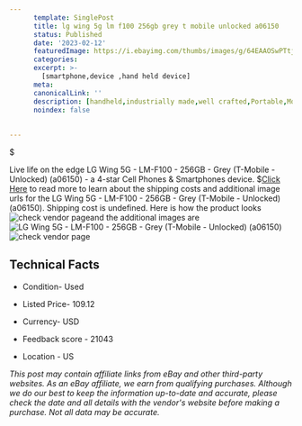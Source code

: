```yaml
---
      template: SinglePost
      title: lg wing 5g lm f100 256gb grey t mobile unlocked a06150 
      status: Published
      date: '2023-02-12'
      featuredImage: https://i.ebayimg.com/thumbs/images/g/64EAAOSwPTtj0jpS/s-l225.jpg
      categories: 
      excerpt: >-
        [smartphone,device ,hand held device]
      meta:
      canonicalLink: ''
      description: [handheld,industrially made,well crafted,Portable,Mobile,Compact,Convenient,Lightweight,Maneuverable,Man-portable,Miniature,Carriable,Hand-held,Light,Holdable,Transportable,Mobile device,Pocket-sized,On-the-go,Wireless,Cordless,Compact size,Convenient size, smartphone,device ,hand held device]
      noindex: false
      
        
---
```

$

Live life on the edge LG Wing 5G - LM-F100 - 256GB - Grey (T-Mobile - Unlocked) (a06150) - a 4-star Cell Phones & Smartphones device.
$[Click Here](https://www.ebay.com/itm/255897771954?hash=item3b94b21fb2%3Ag%3A64EAAOSwPTtj0jpS&mkevt=1&mkcid=1&mkrid=711-53200-19255-0&campid=%253CePNCampaignId%253E&customid=%253CreferenceId%253E&toolid=10049) to read more to learn about the shipping costs and additional image urls for the LG Wing 5G - LM-F100 - 256GB - Grey (T-Mobile - Unlocked) (a06150). Shipping cost is undefined. Here is how the product looks ![check vendor page](https://i.ebayimg.com/thumbs/images/g/64EAAOSwPTtj0jpS/s-l225.jpg)and the additional images are![LG Wing 5G - LM-F100 - 256GB - Grey (T-Mobile - Unlocked) (a06150)](https://i.ebayimg.com/images/g/64EAAOSwPTtj0jpS/s-l1600.jpg)![check vendor page](https://origin-galleryplus.ebayimg.com/ws/web/255897771954_2_0_1/225x225.jpg)



 ## Technical Facts 



     
      

 - Condition- Used 


      

 - Listed Price- 109.12 


      

 - Currency- USD 


      

 - Feedback score - 21043 


      

 - Location - US 


      
      

 *_This post may contain affiliate links from eBay and other third-party websites. As an eBay affiliate, we earn from qualifying purchases. Although we do our best to keep the information up-to-date and accurate, please check the date and all details with the vendor's website before making a purchase. Not all data may be accurate._*






